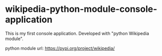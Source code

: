 # wikipedia-python-module-console-application
This is my first console application. Developed with "python Wikipedia module".


python module url:
https://pypi.org/project/wikipedia/
